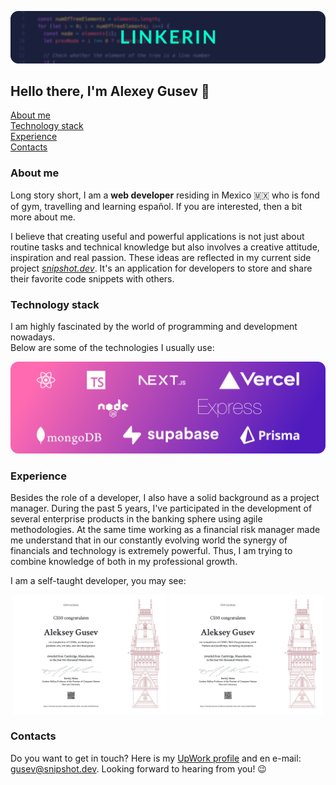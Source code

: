 ![header](./images/header.png)

## Hello there, I'm Alexey Gusev 👋

[About me](#about)  
[Technology stack](#technologies)  
[Experience](#experience)  
[Contacts](#contacts)

### About me <a id="about"></a>

Long story short, I am a **web developer** residing in Mexico 🇲🇽 who is fond of gym, travelling and learning español. If you are interested, then a bit more about me.

I believe that creating useful and powerful applications is not just about routine tasks and technical knowledge but also involves a creative attitude, inspiration and real passion. These ideas are reflected in my current side project [_snipshot.dev_](https://snipshot.dev). It's an application for developers to store and share their favorite code snippets with others.

### Technology stack <a id="technologies"></a>

I am highly fascinated by the world of programming and development nowadays.  
Below are some of the technologies I usually use:

![Technologies stack](./images/technologies.webp)

### Experience <a id="experience"></a>

Besides the role of a developer, I also have a solid background as a project manager. During the past 5 years, I've participated in the development of several enterprise products in the banking sphere using agile methodologies. At the same time working as a financial risk manager made me understand that in our constantly evolving world the synergy of financials and technology is extremely powerful. Thus, I am trying to combine knowledge of both in my professional growth.

I am a self-taught developer, you may see:

<div align="center">
<a href="https://certificates.cs50.io/263f9a9a-0062-4a1e-ab85-893204096c60.pdf?size=letter" aria-label="Navigate to CS50x certificate page"><img src="./images/CS50x.png" alt="CS50x course certificate" width="49%"></a>
<a href="https://certificates.cs50.io/ed642583-26e6-4697-84ab-05dad7d5bb6b.pdf?size=letter" aria-label="Navigate to CS50Web certificate page"><img src="./images/CS50Web.png" alt="CS50Web course certificate" width="49%">
</div></a>

### Contacts <a id="contacts"></a>

Do you want to get in touch? Here is my [UpWork profile](https://upwork.com/freelancers/~01a560d422b3a5df3e) and en e-mail: [gusev@snipshot.dev](mailto:gusev@snipshot.dev). Looking forward to hearing from you! 😉
